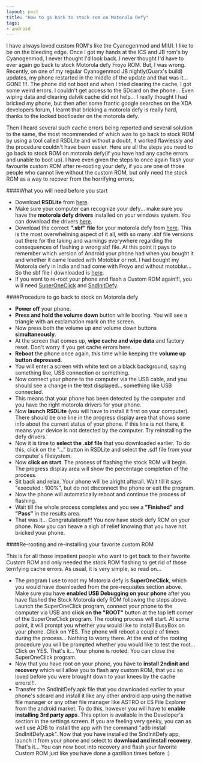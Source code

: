 ```yaml
---
layout: post
title: "How to go back to stock rom on Motorola Defy"
tags:
- android
---
```


I have always loved custom ROM's like the Cyanogenmod and MIUI. I like to be on the bleeding edge. Once I got my hands at the ICS and JB rom's by Cyanogenmod, I never thought I'd look back. I never thought I'd have to ever again go back to stock Motorola defy Froyo ROM. But, I was wrong. Recently, on one of my regular Cyanogenmod JB nightly(Quarx's build) updates, my phone restarted in the middle of the update and that was it... GONE !!!. The phone did not boot and when I tried clearing the cache, I got some weird errors. I couldn't get access to the SDcard on the phone... Even wiping data and clearing dalvik cache did not help... I really thought I had bricked my phone, but then after some frantic google searches on the XDA developers forum, I learnt that bricking a motorola defy is really hard, thanks to the locked bootloader on the motorola defy.

Then I heard several such cache errors being reported and several solution to the same, the most recommended of which was to go back to stock ROM by using a tool called RSDLite and without a doubt, it worked flawlessly and the procedure couldn't have been easier. Here are all the steps you need to go back to stock ROM on motorola defy(if you have had any cache errors and unable to boot up). I have even given the steps to once again flash your favourite custom ROM after re-rooting your defy, if you are one of those people who cannot live without the custom ROM, but only need the stock ROM as a way to recover from the horrifying errors.

####What you will need before you start

* Download __RSDLite__ from [here](http://forum.xda-developers.com/attachment.php?attachmentid=835334&d=1325246927).
* Make sure your computer can recognize your defy... make sure you have the __motorola defy drivers__ installed on your windows system. You can download the drivers [here](http://forum.xda-developers.com/attachment.php?attachmentid=525694&d=1298502477).
* Download the correct __".sbf" file__ for your motorola defy from [here](http://forum.xda-developers.com/showthread.php?t=966537). This is the most overwhelming aspect of it all, with so many .sbf file versions out there for the taking and warnings everywhere regarding the consequences of flashing a wrong sbf file. At this point it pays to remember which version of Android your phone had when you bought it and whether it came loaded with Motoblur or not. I had bought my Motorola defy in India and had come with Froyo and without motoblur... So the sbf file I downloaded is [here](JRDNEM_U3_3.4.2_179-002_DEBLUR_SIGN_SIGNED_UCAJRDNEMARAB1B80AA03A.0R_PDS03C_USAJRDNFRYORTCEE_P016_A016_HWp3_Service1FF.sbf).
* If you want to re-root your phone and flash a Custom ROM again!!!, you will need [SuperOneClick](http://depositfiles.com/files/n0dcxce3t) and [SndInitDefy](http://www.4shared.com/file/PbVxYsPx/sndinitdefy__23_.html).

####Procedure to go back to stock on Motorola defy

* __Power off__ your phone.
* __Press and hold the volume down__ button while booting. You will see a triangle with an exclamation mark on the screen.
* Now press both the volume up and volume down buttons __simultaneously__.
* At the screen that comes up, __wipe cache and wipe data__ and factory reset. Don't worry if you get cache errors here.
* __Reboot__ the phone once again, this time while keeping the __volume up button depressed__.
* You will enter a screen with white text on a black background, saying something like, USB connection or something.
* Now connect your phone to the computer via the USB cable, and you should see a change in the text displayed... something like USB connected.
* This means that your phone has been detected by the computer and you have the right motorola drivers for your phone.
* Now __launch RSDLite__ (you will have to install it first on your computer). There should be one line in the progress display area that shows some info about the current status of your phone. If this line is not there, it means your device is not detected by the computer. Try reinstalling the defy drivers.
* Now it is time to __select the .sbf file__ that you downloaded earlier. To do this, click on the "..." button in RSDLite and select the .sdf file from your computer's filesystem.
* Now __click on start__. The process of flashing the stock ROM will begin. The progress display area will show the percentage completion of the process.
* Sit back and relax. Your phone will be alright afterall. Wait till it says "executed : 100%", but do not disconnect the phone or exit the program.
* Now the phone will automatically reboot and continue the process of flashing.
* Wait till the whole process completes and you see a __"Finished" and "Pass"__ in the results area.
* That was it... Congratulations!!! You now have stock defy ROM on your phone. Now you can heave a sigh of relief knowing that you have not bricked your phone.

####Re-rooting and re-installing your favorite custom ROM

This is for all those impatient people who want to get back to their favorite Custom ROM and only needed the stock ROM flashing to get rid of those terrifying cache errors. As usual, it is very simple, so read on...

* The program I use to root my Motorola defy is __SuperOneClick__, which you would have downloaded from the pre-requisites section above. Make sure you have __enabled USB Debugging on your phone__ after you have flashed the Stock Motorola defy ROM following the steps above. Launch the SuperOneClick program, connect your phone to the computer via USB and __click on the "ROOT"__ button at the top left corner of the SuperOneClick program. The rooting process will start. At some point, it will prompt you whether you would like to install BusyBox on your phone. Click on YES. The phone will reboot a couple of times during the process... Nothing to worry there. At the end of the rooting procedure you will be prompted whether you would like to test the root... Click on YES. That's it... Your phone is rooted. You can close the SuperOneClick program.
* Now that you have root on your phone, you have to __install 2ndinit and recovery__ which will allow you to flash any custom ROM, that you so loved before you were brought down to your knees by the cache errors!!!.
* Transfer the SndInitDefy.apk file that you downloaded earlier to your phone's sdcard and install it like any other android app using the native file manager or any other file manager like ASTRO or ES File Explorer from the android market. To do this, however you will have to __enable installing 3rd party apps__. This option is available in the Developer's section in the settings screen. If you are feeling very geeky, you can as well use ADB to install the app with the command "adb install SndInitDefy.apk". Now that you have installed the SndInitDefy app, launch it from your phone and select to __download and install recovery__. That's it... You can now boot into recovery and flash your favorite Custom ROM just like you have done a gazillion times before :)
